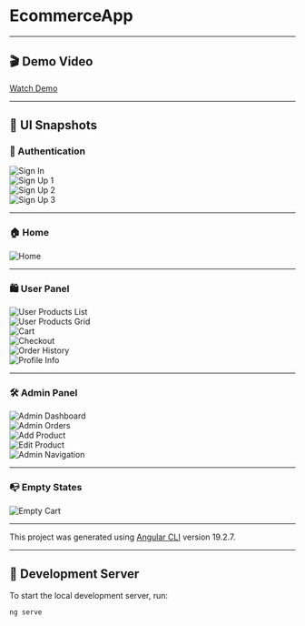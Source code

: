 # EcommerceApp

---

## 🎬 Demo Video

[Watch Demo](https://drive.google.com/drive/folders/1zIc-Z_eRD2gSSAFNdqoGgaSoYHruaK3Q)

---
## 📸 UI Snapshots

### 🔐 Authentication

![Sign In](snapshots/singin.png)  
![Sign Up 1](snapshots/signup1.png)  
![Sign Up 2](snapshots/signup2.png)  
![Sign Up 3](snapshots/signup3.png)  

---

### 🏠 Home

![Home](snapshots/home.png)

---

### 🛍️ User Panel

![User Products List](snapshots/user-products-list.png)  
![User Products Grid](snapshots/user-products-grid.png)  
![Cart](snapshots/cart.png)  
![Checkout](snapshots/checkout.png)  
![Order History](snapshots/user-order-history.png)  
![Profile Info](snapshots/user-profile-info.png)  

---

### 🛠️ Admin Panel

![Admin Dashboard](snapshots/admin-dashboard.png)  
![Admin Orders](snapshots/admin-orders.png)  
![Add Product](snapshots/admin-add.png)  
![Edit Product](snapshots/admin-edit.png)  
![Admin Navigation](snapshots/admin-nav.png)  

---

### 📭 Empty States

![Empty Cart](snapshots/empty-cart.png)

---

This project was generated using [Angular CLI](https://github.com/angular/angular-cli) version 19.2.7.

---

## 🚀 Development Server

To start the local development server, run:

```bash
ng serve
